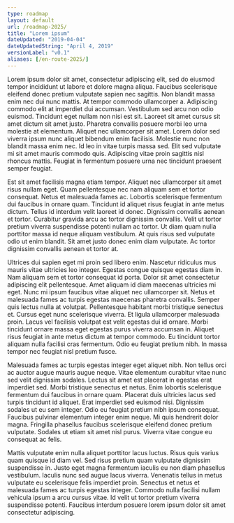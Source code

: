 ```yaml
---
type: roadmap
layout: default
url: /roadmap-2025/
title: "Lorem ipsum"
dateUpdated: "2019-04-04"
dateUpdatedString: "April 4, 2019"
versionLabel: "v0.1"
aliases: [/en-route-2025/]
---
```


Lorem ipsum dolor sit amet, consectetur adipiscing elit, sed do eiusmod tempor incididunt ut labore et dolore magna aliqua. Faucibus scelerisque eleifend donec pretium vulputate sapien nec sagittis. Non blandit massa enim nec dui nunc mattis. At tempor commodo ullamcorper a. Adipiscing commodo elit at imperdiet dui accumsan. Vestibulum sed arcu non odio euismod. Tincidunt eget nullam non nisi est sit. Laoreet sit amet cursus sit amet dictum sit amet justo. Pharetra convallis posuere morbi leo urna molestie at elementum. Aliquet nec ullamcorper sit amet. Lorem dolor sed viverra ipsum nunc aliquet bibendum enim facilisis. Molestie nunc non blandit massa enim nec. Id leo in vitae turpis massa sed. Elit sed vulputate mi sit amet mauris commodo quis. Adipiscing vitae proin sagittis nisl rhoncus mattis. Feugiat in fermentum posuere urna nec tincidunt praesent semper feugiat.

Est sit amet facilisis magna etiam tempor. Aliquet nec ullamcorper sit amet risus nullam eget. Quam pellentesque nec nam aliquam sem et tortor consequat. Netus et malesuada fames ac. Lobortis scelerisque fermentum dui faucibus in ornare quam. Tincidunt id aliquet risus feugiat in ante metus dictum. Tellus id interdum velit laoreet id donec. Dignissim convallis aenean et tortor. Curabitur gravida arcu ac tortor dignissim convallis. Velit ut tortor pretium viverra suspendisse potenti nullam ac tortor. Ut diam quam nulla porttitor massa id neque aliquam vestibulum. At quis risus sed vulputate odio ut enim blandit. Sit amet justo donec enim diam vulputate. Ac tortor dignissim convallis aenean et tortor at.

Ultrices dui sapien eget mi proin sed libero enim. Nascetur ridiculus mus mauris vitae ultricies leo integer. Egestas congue quisque egestas diam in. Nam aliquam sem et tortor consequat id porta. Dolor sit amet consectetur adipiscing elit pellentesque. Amet aliquam id diam maecenas ultricies mi eget. Nunc mi ipsum faucibus vitae aliquet nec ullamcorper sit. Netus et malesuada fames ac turpis egestas maecenas pharetra convallis. Semper quis lectus nulla at volutpat. Pellentesque habitant morbi tristique senectus et. Cursus eget nunc scelerisque viverra. Et ligula ullamcorper malesuada proin. Lacus vel facilisis volutpat est velit egestas dui id ornare. Morbi tincidunt ornare massa eget egestas purus viverra accumsan in. Aliquet risus feugiat in ante metus dictum at tempor commodo. Eu tincidunt tortor aliquam nulla facilisi cras fermentum. Odio eu feugiat pretium nibh. In massa tempor nec feugiat nisl pretium fusce.

Malesuada fames ac turpis egestas integer eget aliquet nibh. Non tellus orci ac auctor augue mauris augue neque. Vitae elementum curabitur vitae nunc sed velit dignissim sodales. Lectus sit amet est placerat in egestas erat imperdiet sed. Morbi tristique senectus et netus. Enim lobortis scelerisque fermentum dui faucibus in ornare quam. Placerat duis ultricies lacus sed turpis tincidunt id aliquet. Erat imperdiet sed euismod nisi. Dignissim sodales ut eu sem integer. Odio eu feugiat pretium nibh ipsum consequat. Faucibus pulvinar elementum integer enim neque. Mi quis hendrerit dolor magna. Fringilla phasellus faucibus scelerisque eleifend donec pretium vulputate. Sodales ut etiam sit amet nisl purus. Viverra vitae congue eu consequat ac felis.

Mattis vulputate enim nulla aliquet porttitor lacus luctus. Risus quis varius quam quisque id diam vel. Sed risus pretium quam vulputate dignissim suspendisse in. Justo eget magna fermentum iaculis eu non diam phasellus vestibulum. Iaculis nunc sed augue lacus viverra. Venenatis tellus in metus vulputate eu scelerisque felis imperdiet proin. Senectus et netus et malesuada fames ac turpis egestas integer. Commodo nulla facilisi nullam vehicula ipsum a arcu cursus vitae. Id velit ut tortor pretium viverra suspendisse potenti. Faucibus interdum posuere lorem ipsum dolor sit amet consectetur adipiscing.